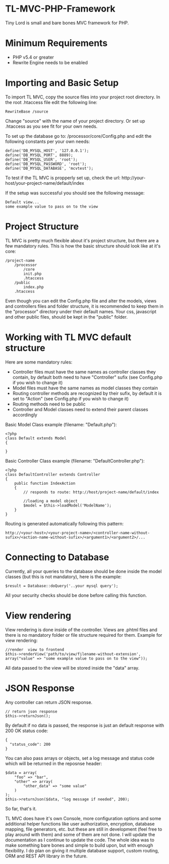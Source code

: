 # TL-MVC-PHP-Framework
Tiny Lord is small and bare bones MVC framework for PHP.

# Minimum Requirements
- PHP v5.4 or greater
- Rewrite Engine needs to be enabled

# Importing and Basic Setup
To import TL MVC, copy the source files into your project root directory. In the root .htaccess file edit the following line:
```
RewriteBase /source
```
Change "source" with the name of your project directory. Or set up .htaccess as you see fit for your own needs.

To set up the database go to: /processor/core/Config.php and edit the following constants per your own needs:
```
define('DB_MYSQL_HOST', '127.0.0.1');
define('DB_MYSQL_PORT', 8889);
define('DB_MYSQL_USER', 'root');
define('DB_MYSQL_PASSWORD', 'root');
define('DB_MYSQL_DATABASE', 'mcvtest');
```
To test if the TL MVC is propperly set up, check the url: http://your-host/your-project-name/default/index

If the setup was successful you should see the following message:
```
Default view... 
some example value to pass on to the view
```

# Project Structure
TL MVC is pretty much flexible about it's project structure, but there are a few mandatory rules. This is how the basic structure should look like at it's core:
```
/project-name
    /processor
        /core
        init.php
        .htaccess
    /public
        index.php
    .htaccess  
```
Even though you can edit the Config.php file and alter the models, views and controllers files and folder structure, it is recommended to keep them in the "processor" directory under their default names. Your css, javascript and other public files, should be kept in the "public" folder.

# Working with TL MVC default structure

Here are some mandatory rules:
- Controller files must have the same names as controller classes they contain, by default both need to have "Controller" sufix (see Config.php if you wish to change it)
- Model files must have the same names as model classes they contain
- Routing controller methods are recognized by their sufix, by default it is set to "Action" (see Config.php if you wish to change it)
- Routing methods need to be public
- Controller and Model classes need to extend their parent classes accordingly

Basic Model Class example (filename: "Default.php"):
```
<?php
class Default extends Model
{

}
```

Basic Controller Class example (filename: "DefaultController.php"):
```
<?php
class DefaultController extends Controller
{
    public function IndexAction
    {
        // responds to route: http://host/project-name/default/index
        
        //loading a model object
        $model = $this->loadModel('ModelName');
    }
}
```
Routing is generated automatically following this pattern:
```
http://<your-host>/<your-project-name>/<controller-name-without-sufix>/<action-name-without-sufix>/<argument1>/<argument2>/...
```

# Connecting to Database
Currently, all your queries to the database should be done inside the model classes (but this is not mandatory), here is the example:
```
$result = Database::doQuery('..your mysql query');
```
All your security checks should be done before calling this function.

# View rendering
View rendering is done inside of the controller. Views are .phtml files and there is no mandatory folder or file structure required for them. Example for view rendering:
```
//render  view to frontend
$this->renderView('path/to/view/filename-without-extension', array("value" => "some example value to pass on to the view"));
```
All data passed to the view will be stored inside the "data" array.

# JSON Response
Any controller can return JSON response. 
```
// return json response
$this->returnJson();
```
By default if no data is passed, the response is just an default response with 200 OK status code:
```
{
  "status_code": 200
}
```

You can also pass arrays or objects, set a log message and status code which will be returned in the reposnse header:
```
$data = array(
    "foo" => "bar",
    "other" => array(
        "other_data" => "some value"
    )
);
$this->returnJson($data, "log message if needed", 200);
```

So far, that's it. 

TL MVC does have it's own Console, more configuration options and some additional helper functions like user authorization, encryption, database mapping, file generators, etc. but these are still in development (feel free to play around with them) and some of them are not done. I will update the documentation as I continue to update the code. The whole idea was to make something bare bones and simple to build upon, but with enough flexibility. I do plan on giving it multiple database support, custom routing, ORM and REST API library in the future. 

